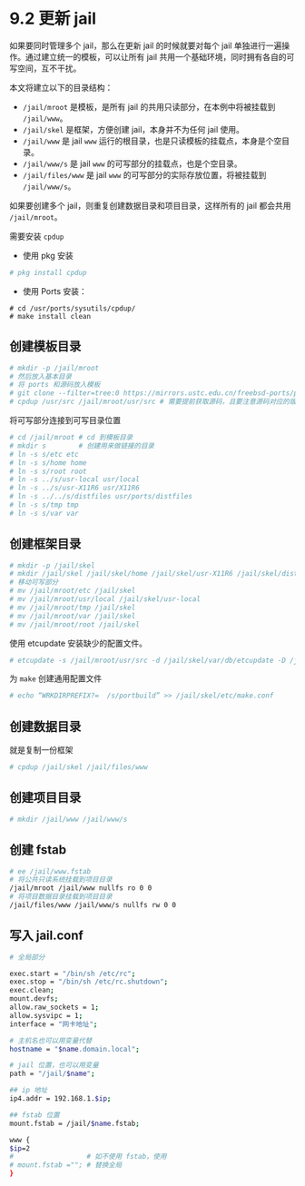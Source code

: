 # 9.2 更新 jail

如果要同时管理多个 jail，那么在更新 jail 的时候就要对每个 jail 单独进行一遍操作。通过建立统一的模板，可以让所有 jail 共用一个基础环境，同时拥有各自的可写空间，互不干扰。

本文将建立以下的目录结构：

- `/jail/mroot` 是模板，是所有 jail 的共用只读部分，在本例中将被挂载到 `/jail/www`。
- `/jail/skel` 是框架，方便创建 jail，本身并不为任何 jail 使用。
- `/jail/www` 是 jail `www` 运行的根目录，也是只读模板的挂载点，本身是个空目录。
- `/jail/www/s` 是 jail `www` 的可写部分的挂载点，也是个空目录。
- `/jail/files/www` 是 jail `www` 的可写部分的实际存放位置，将被挂载到 `/jail/www/s`。

如果要创建多个 jail，则重复创建数据目录和项目目录，这样所有的 jail 都会共用 `/jail/mroot`。

需要安装 `cpdup`

- 使用 pkg 安装

```sh
# pkg install cpdup
```

- 使用 Ports 安装：

```
# cd /usr/ports/sysutils/cpdup/ 
# make install clean
```

## 创建模板目录

```sh
# mkdir -p /jail/mroot
# 然后放入基本目录
# 将 ports 和源码放入模板
# git clone --filter=tree:0 https://mirrors.ustc.edu.cn/freebsd-ports/ports.git /jail/mroot/usr/ports
# cpdup /usr/src /jail/mroot/usr/src # 需要提前获取源码，且要注意源码对应的版本要与 /jail/mroot 的版本相同
```

将可写部分连接到可写目录位置

```sh
# cd /jail/mroot # cd 到模板目录
# mkdir s        # 创建用来做链接的目录
# ln -s s/etc etc
# ln -s s/home home
# ln -s s/root root
# ln -s ../s/usr-local usr/local
# ln -s ../s/usr-X11R6 usr/X11R6
# ln -s ../../s/distfiles usr/ports/distfiles
# ln -s s/tmp tmp
# ln -s s/var var
```

## 创建框架目录

```sh
# mkdir -p /jail/skel
# mkdir /jail/skel /jail/skel/home /jail/skel/usr-X11R6 /jail/skel/distfiles /jail/skel/portbuild
# 移动可写部分
# mv /jail/mroot/etc /jail/skel
# mv /jail/mroot/usr/local /jail/skel/usr-local
# mv /jail/mroot/tmp /jail/skel
# mv /jail/mroot/var /jail/skel
# mv /jail/mroot/root /jail/skel
```

使用 etcupdate 安装缺少的配置文件。

```sh
# etcupdate -s /jail/mroot/usr/src -d /jail/skel/var/db/etcupdate -D /jail/skel
```

为 `make` 创建通用配置文件

```sh
# echo “WRKDIRPREFIX?=  /s/portbuild” >> /jail/skel/etc/make.conf
```

## 创建数据目录

就是复制一份框架

```sh
# cpdup /jail/skel /jail/files/www
```

## 创建项目目录

```sh
# mkdir /jail/www /jail/www/s
```

## 创建 fstab

```sh
# ee /jail/www.fstab
# 将公共只读系统挂载到项目目录
/jail/mroot /jail/www nullfs ro 0 0
# 将项目数据目录挂载到项目目录
/jail/files/www /jail/www/s nullfs rw 0 0
```

## 写入 jail.conf

```sh
# 全局部分

exec.start = "/bin/sh /etc/rc";
exec.stop = "/bin/sh /etc/rc.shutdown";
exec.clean;
mount.devfs;
allow.raw_sockets = 1;
allow.sysvipc = 1;
interface = "网卡地址";

# 主机名也可以用变量代替
hostname = "$name.domain.local";

# jail 位置，也可以用变量
path = "/jail/$name";

## ip 地址
ip4.addr = 192.168.1.$ip;

## fstab 位置
mount.fstab = /jail/$name.fstab;

www {
$ip=2
#                  # 如不使用 fstab，使用
# mount.fstab =""; # 替换全局
}
```

